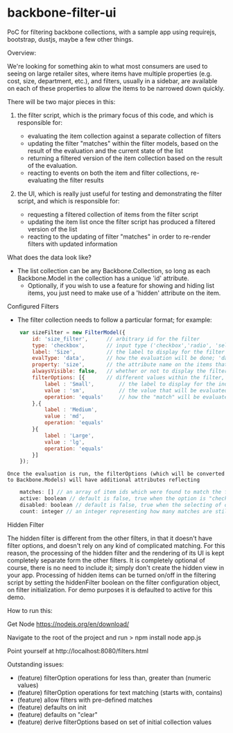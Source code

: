 # backbone-filter-ui
PoC for filtering backbone collections, with a sample app using requirejs, bootstrap, dustjs, maybe a few other things.

Overview:

We're looking for something akin to what most consumers are used to seeing on large retailer sites, where items have multiple properties (e.g. cost, size, department, etc.),
and filters, usually in a sidebar, are available on each of these properties to allow the items to be narrowed down quickly.

There will be two major pieces in this:

1. the filter script, which is the primary focus of this code, and which is responsible for:
	- evaluating the item collection against a separate collection of filters
	- updating the filter "matches" within the filter models, based on the result of the evaluation and the current state of the list
	- returning a filtered version of the item collection based on the result of the evaluation.
	- reacting to events on both the item and filter collections, re-evaluating the filter results

2. the UI, which is really just useful for testing and demonstrating the filter script, and which is responsible for:
	- requesting a filtered collection of items from the filter script
	- updating the item list once the filter script has produced a filtered version of the list
	- reacting to the updating of filter "matches" in order to re-render filters with updated information

What does the data look like?

- The list collection can be any Backbone.Collection, so long as each Backbone.Model in the collection has a unique 'id' attribute.
	- Optionally, if you wish to use a feature for showing and hiding list items, you just need to make use of a 'hidden' attribute on the item.


Configured Filters

- The filter collection needs to follow a particular format; for example:
```javascript
	var sizeFilter = new FilterModel({
		id: 'size_filter', 		// arbitrary id for the filter
		type: 'checkbox',  		// input type ('checkbox','radio', 'select')
		label: 'Size',			// the label to display for the filter as a whole
		evalType: 'data',		// how the evaluation will be done; 'data' compares the filter value to the item attribute
		property: 'size',		// the attribute name on the items that the filter will be comparing its option value to
		alwaysVisible: false,	// whether or not to display the filter even if there are no possible matches in the unfiltered list
		filterOptions: [{		// different values within the filter, each managed independently
			label : 'Small',		// the label to display for the indivual filterOption
			value : 'sm',			// the value that will be evaluated against the item attribute matching the filter property
			operation: 'equals'		// how the "match" will be evaluated; e.g. "equals" means the value matches excactly the item attribute value
		},{
			label : 'Medium',
			value : 'md',
			operation: 'equals'
		}{
			label : 'Large',
			value : 'lg',
			operation: 'equals'
		}]
	});
```
	Once the evaluation is run, the filterOptions (which will be converted to Backbone.Models) will have additional attributes reflecting
```javascript
	matches: [] // an array of item ids which were found to match the filterOption
	active: boolean // default is false, true when the option is "checked"
	disabled: boolean // default is false, true when the selecting of other filter options excludes this option
	count: integer // an integer representing how many matches are still available for this option, given which other options are active
```

Hidden Filter

The hidden filter is different from the other filters, in that it doesn't have filter options, and doesn't rely on any kind of complicated matching.
For this reason, the processing of the hidden filter and the rendering of its UI is kept completely separate form the other filters.
It is completely optional of course, there is no need to include it; simply don't create the hidden view in your app.
Processing of hidden items can be turned on/off in the filtering script by setting the hiddenFilter boolean on the filter configuration object, on filter initialization.
For demo purposes it is defaulted to active for this demo.


How to run this:

Get Node
https://nodejs.org/en/download/

Navigate to the root of the project and run > 
npm install
node app.js

Point yourself at http://localhost:8080/filters.html

Outstanding issues:

- (feature) filterOption operations for less than, greater than (numeric values)
- (feature) filterOption operations for text matching (starts with, contains)
- (feature) allow filters with pre-defined matches
- (feature) defaults on init
- (feature) defaults on "clear"
- (feature) derive filterOptions based on set of initial collection values
